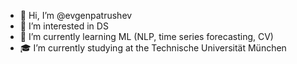 - 👋 Hi, I’m @evgenpatrushev
- 👀 I’m interested in DS
- 🌱 I’m currently learning ML (NLP, time series forecasting, CV)
- 🎓 I’m currently studying at the Technische Universität München 

<!---
evgenpatrushev/evgenpatrushev is a ✨ special ✨ repository because its `README.md` (this file) appears on your GitHub profile.
You can click the Preview link to take a look at your changes.
--->
